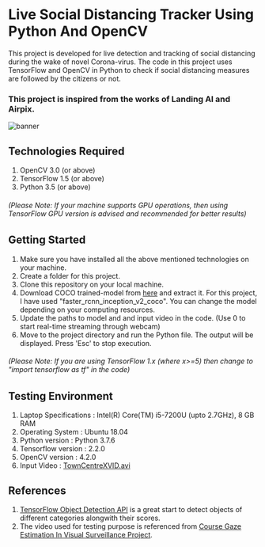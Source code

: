# Live Social Distancing Tracker Using Python And OpenCV

This project is developed for live detection and tracking of social distancing during the wake of novel Corona-virus. The code in this project uses TensorFlow and OpenCV in Python to check if social distancing measures are followed by the citizens or not.

### This project is inspired from the works of Landing AI and Airpix.

![banner](output.gif)

## Technologies Required
1. OpenCV 3.0 (or above)
2. TensorFlow 1.5 (or above)
3. Python 3.5 (or above)
###### (Please Note: If your machine supports GPU operations, then using TensorFlow GPU version is advised and recommended for better results)

## Getting Started

1. Make sure you have installed all the above mentioned technologies on your machine.
2. Create a folder for this project.
3. Clone this repository on your local machine.
4. Download COCO trained-model from [here](https://github.com/tensorflow/models/blob/master/research/object_detection/g3doc/detection_model_zoo.md) and extract it. For this project, I have used "faster_rcnn_inception_v2_coco". You can change the model depending on your computing resources. 
5. Update the paths to model and and input video in the code. (Use 0 to start real-time streaming through webcam)
6. Move to the project directory and run the Python file. The output will be displayed. Press 'Esc' to stop execution.

###### (Please Note: If you are using TensorFlow 1.x (where x>=5) then change to "import tensorflow as tf" in the code)

## Testing Environment

1. Laptop Specifications : Intel(R) Core(TM) i5-7200U (upto 2.7GHz), 8 GB RAM
2. Operating System      : Ubuntu 18.04
3. Python version        : Python 3.7.6
4. Tensorflow version    : 2.2.0 
5. OpenCV version        : 4.2.0     
6. Input Video           : [TownCentreXVID.avi](http://www.robots.ox.ac.uk/~lav/Research/Projects/2009bbenfold_headpose/project.html)


## References

1. [TensorFlow Object Detection API](https://github.com/tensorflow/models/tree/master/research/object_detection) is a great start to detect objects of different categories alongwith their scores.
2. The video used for testing purpose is referenced from [Course Gaze Estimation In Visual Surveillance Project](http://www.robots.ox.ac.uk/~lav/Research/Projects/2009bbenfold_headpose/project.html).
